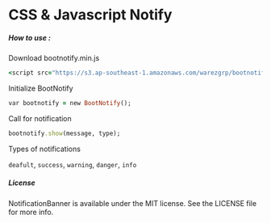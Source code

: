 CSS & Javascript Notify
=======================

##### How to use :

Download bootnotify.min.js 


```ruby 
<script src="https://s3.ap-southeast-1.amazonaws.com/warezgrp/bootnotify.min.js"></script>
```

Initialize BootNotify

```ruby
var bootnotify = new BootNotify();
```

Call for notification

```ruby
bootnotify.show(message, type);
```

Types of notifications

`deafult`, `success`, `warning`, `danger`, `info`

##### License

NotificationBanner is available under the MIT license. See the LICENSE file for more info.